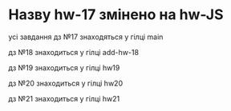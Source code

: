 # Назву hw-17 змінено на  hw-JS

усі завдання дз №17  знаходяться у гілці main

дз №18 знаходиться у гілці add-hw-18

дз №19 знаходиться у гілці hw19

дз №20 знаходиться у гілці hw20

 дз №21 знаходиться у гілці hw21
